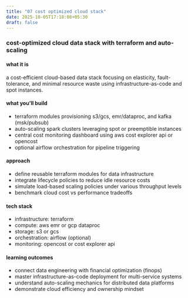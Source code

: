 ```yaml
---
title: "07 cost optimized cloud stack"
date: 2025-10-05T17:18:08+05:30
draft: false
---
```


### cost-optimized cloud data stack with terraform and auto-scaling

#### what it is

a cost-efficient cloud-based data stack focusing on elasticity, fault-tolerance, and minimal resource waste using infrastructure-as-code and spot instances.

#### what you’ll build

- terraform modules provisioning s3/gcs, emr/dataproc, and kafka (msk/pubsub)
- auto-scaling spark clusters leveraging spot or preemptible instances
- central cost monitoring dashboard using aws cost explorer api or opencost
- optional airflow orchestration for pipeline triggering

#### approach

- define reusable terraform modules for data infrastructure
- integrate lifecycle policies to reduce idle resource costs
- simulate load-based scaling policies under various throughput levels
- benchmark cloud cost vs performance tradeoffs

#### tech stack

- infrastructure: terraform
- compute: aws emr or gcp dataproc
- storage: s3 or gcs
- orchestration: airflow (optional)
- monitoring: opencost or cost explorer api

#### learning outcomes

- connect data engineering with financial optimization (finops)
- master infrastructure-as-code deployment for multi-service systems
- understand auto-scaling mechanics for distributed data platforms
- demonstrate cloud efficiency and ownership mindset
